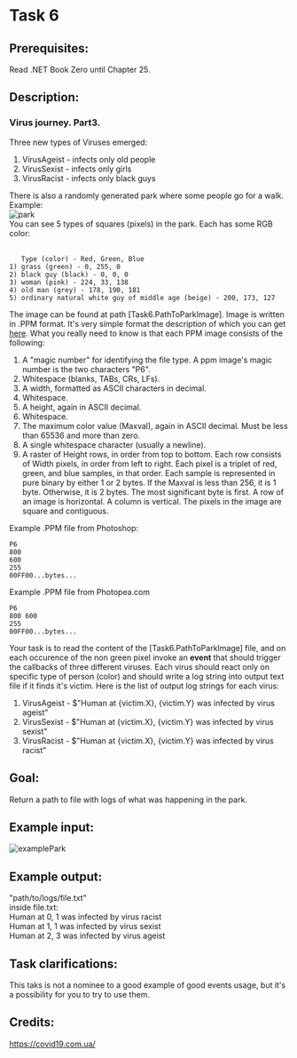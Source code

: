 # Task 6

## Prerequisites:
Read .NET Book Zero until Chapter 25.

## Description:
### Virus journey. Part3. 
Three new types of Viruses emerged: 
1) VirusAgeist - infects only old people
2) VirusSexist - infects only girls
3) VirusRacist - infects only black guys

There is also a randomly generated park where some people go for a walk. Example:  
![park](https://user-images.githubusercontent.com/5815990/78918993-ef347980-7a99-11ea-947d-2edb8b4eacdc.png)  
You can see 5 types of squares (pixels) in the park. Each has some RGB color:  
<br />
```
   Type (color) - Red, Green, Blue  
1) grass (green) - 0, 255, 0
2) black guy (black) - 0, 0, 0
3) woman (pink) - 224, 33, 138
4) old man (grey) - 178, 190, 181
5) ordinary natural white guy of middle age (beige) - 200, 173, 127
```

The image can be found at path [Task6.PathToParkImage]. Image is written in .PPM format. It's very simple format the description of which you can get [here](http://netpbm.sourceforge.net/doc/ppm.html).
What you really need to know is that each PPM image consists of the following:
1. A "magic number" for identifying the file type. A ppm image's magic number is the two characters "P6".
2. Whitespace (blanks, TABs, CRs, LFs).
3. A width, formatted as ASCII characters in decimal.
4. Whitespace.
5. A height, again in ASCII decimal.
6. Whitespace.
7. The maximum color value (Maxval), again in ASCII decimal. Must be less than 65536 and more than zero.
8. A single whitespace character (usually a newline).
9. A raster of Height rows, in order from top to bottom. Each row consists of Width pixels, in order from left to right. Each pixel is a triplet of red, green, and blue samples, in that order. Each sample is represented in pure binary by either 1 or 2 bytes. If the Maxval is less than 256, it is 1 byte. Otherwise, it is 2 bytes. The most significant byte is first.
A row of an image is horizontal. A column is vertical. The pixels in the image are square and contiguous.  

Example .PPM file from Photoshop:  
```
P6  
800  
600  
255  
00FF00...bytes...  
```
Example .PPM file from Photopea.com  
```
P6  
800 600  
255  
00FF00...bytes...
```
Your task is to read the content of the [Task6.PathToParkImage] file, and on each occurence of the non green pixel invoke an __event__ that should trigger the callbacks of three different viruses. Each virus should react only on specific type of person (color) and should write a log string into output text file if it finds it's victim. Here is the list of output log strings for each virus:

1) VirusAgeist - $"Human at {victim.X}, {victim.Y} was infected by virus ageist"  
2) VirusSexist - $"Human at {victim.X}, {victim.Y} was infected by virus sexist"  
3) VirusRacist - $"Human at {victim.X}, {victim.Y} was infected by virus racist"  

## Goal:
Return a path to file with logs of what was happening in the park.  

## Example input: 
![examplePark](https://user-images.githubusercontent.com/5815990/78990265-b7334200-7b3e-11ea-8bed-bff218719a2e.png)  

## Example output:  
"path/to/logs/file.txt"  
inside file.txt:  
Human at 0, 1 was infected by virus racist  
Human at 1, 1 was infected by virus sexist  
Human at 2, 3 was infected by virus ageist  

## Task clarifications:
This taks is not a nominee to a good example of good events usage, but it's a possibility for you to try to use them.  

## Credits:
https://covid19.com.ua/  

